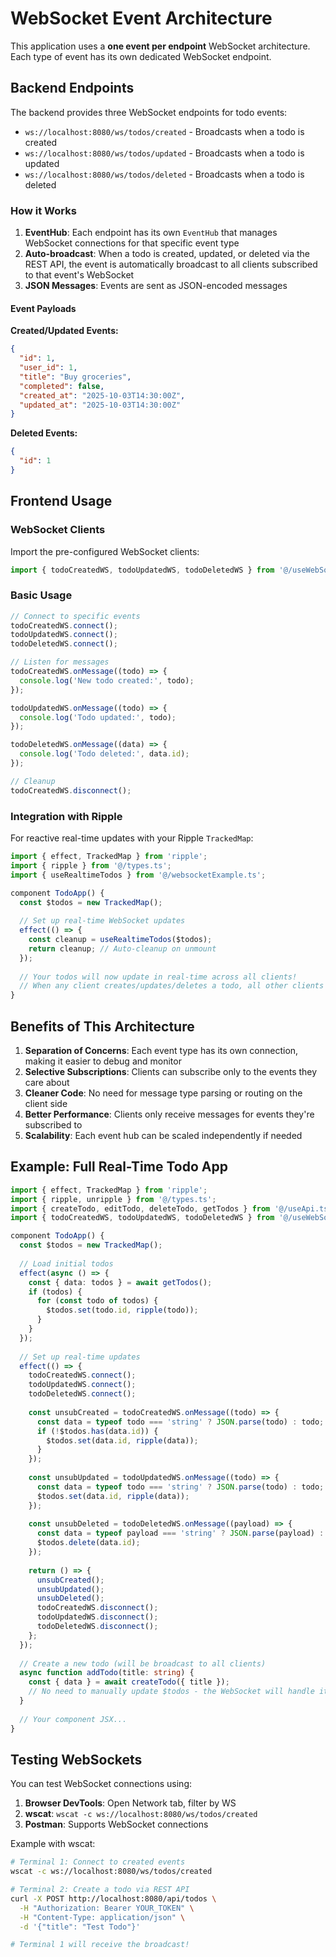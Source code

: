# WebSocket Event Architecture

This application uses a **one event per endpoint** WebSocket architecture. Each type of event has its own dedicated WebSocket endpoint.

## Backend Endpoints

The backend provides three WebSocket endpoints for todo events:

- `ws://localhost:8080/ws/todos/created` - Broadcasts when a todo is created
- `ws://localhost:8080/ws/todos/updated` - Broadcasts when a todo is updated
- `ws://localhost:8080/ws/todos/deleted` - Broadcasts when a todo is deleted

### How it Works

1. **EventHub**: Each endpoint has its own `EventHub` that manages WebSocket connections for that specific event type
2. **Auto-broadcast**: When a todo is created, updated, or deleted via the REST API, the event is automatically broadcast to all clients subscribed to that event's WebSocket
3. **JSON Messages**: Events are sent as JSON-encoded messages

#### Event Payloads

**Created/Updated Events:**
```json
{
  "id": 1,
  "user_id": 1,
  "title": "Buy groceries",
  "completed": false,
  "created_at": "2025-10-03T14:30:00Z",
  "updated_at": "2025-10-03T14:30:00Z"
}
```

**Deleted Events:**
```json
{
  "id": 1
}
```

## Frontend Usage

### WebSocket Clients

Import the pre-configured WebSocket clients:

```typescript
import { todoCreatedWS, todoUpdatedWS, todoDeletedWS } from '@/useWebSocket.ts';
```

### Basic Usage

```typescript
// Connect to specific events
todoCreatedWS.connect();
todoUpdatedWS.connect();
todoDeletedWS.connect();

// Listen for messages
todoCreatedWS.onMessage((todo) => {
  console.log('New todo created:', todo);
});

todoUpdatedWS.onMessage((todo) => {
  console.log('Todo updated:', todo);
});

todoDeletedWS.onMessage((data) => {
  console.log('Todo deleted:', data.id);
});

// Cleanup
todoCreatedWS.disconnect();
```

### Integration with Ripple

For reactive real-time updates with your Ripple `TrackedMap`:

```typescript
import { effect, TrackedMap } from 'ripple';
import { ripple } from '@/types.ts';
import { useRealtimeTodos } from '@/websocketExample.ts';

component TodoApp() {
  const $todos = new TrackedMap();
  
  // Set up real-time WebSocket updates
  effect(() => {
    const cleanup = useRealtimeTodos($todos);
    return cleanup; // Auto-cleanup on unmount
  });
  
  // Your todos will now update in real-time across all clients!
  // When any client creates/updates/deletes a todo, all other clients see it instantly
}
```

## Benefits of This Architecture

1. **Separation of Concerns**: Each event type has its own connection, making it easier to debug and monitor
2. **Selective Subscriptions**: Clients can subscribe only to the events they care about
3. **Cleaner Code**: No need for message type parsing or routing on the client side
4. **Better Performance**: Clients only receive messages for events they're subscribed to
5. **Scalability**: Each event hub can be scaled independently if needed

## Example: Full Real-Time Todo App

```typescript
import { effect, TrackedMap } from 'ripple';
import { ripple, unripple } from '@/types.ts';
import { createTodo, editTodo, deleteTodo, getTodos } from '@/useApi.ts';
import { todoCreatedWS, todoUpdatedWS, todoDeletedWS } from '@/useWebSocket.ts';

component TodoApp() {
  const $todos = new TrackedMap();
  
  // Load initial todos
  effect(async () => {
    const { data: todos } = await getTodos();
    if (todos) {
      for (const todo of todos) {
        $todos.set(todo.id, ripple(todo));
      }
    }
  });
  
  // Set up real-time updates
  effect(() => {
    todoCreatedWS.connect();
    todoUpdatedWS.connect();
    todoDeletedWS.connect();
    
    const unsubCreated = todoCreatedWS.onMessage((todo) => {
      const data = typeof todo === 'string' ? JSON.parse(todo) : todo;
      if (!$todos.has(data.id)) {
        $todos.set(data.id, ripple(data));
      }
    });
    
    const unsubUpdated = todoUpdatedWS.onMessage((todo) => {
      const data = typeof todo === 'string' ? JSON.parse(todo) : todo;
      $todos.set(data.id, ripple(data));
    });
    
    const unsubDeleted = todoDeletedWS.onMessage((payload) => {
      const data = typeof payload === 'string' ? JSON.parse(payload) : payload;
      $todos.delete(data.id);
    });
    
    return () => {
      unsubCreated();
      unsubUpdated();
      unsubDeleted();
      todoCreatedWS.disconnect();
      todoUpdatedWS.disconnect();
      todoDeletedWS.disconnect();
    };
  });
  
  // Create a new todo (will be broadcast to all clients)
  async function addTodo(title: string) {
    const { data } = await createTodo({ title });
    // No need to manually update $todos - the WebSocket will handle it!
  }
  
  // Your component JSX...
}
```

## Testing WebSockets

You can test WebSocket connections using:

1. **Browser DevTools**: Open Network tab, filter by WS
2. **wscat**: `wscat -c ws://localhost:8080/ws/todos/created`
3. **Postman**: Supports WebSocket connections

Example with wscat:
```bash
# Terminal 1: Connect to created events
wscat -c ws://localhost:8080/ws/todos/created

# Terminal 2: Create a todo via REST API
curl -X POST http://localhost:8080/api/todos \
  -H "Authorization: Bearer YOUR_TOKEN" \
  -H "Content-Type: application/json" \
  -d '{"title": "Test Todo"}'

# Terminal 1 will receive the broadcast!
```
